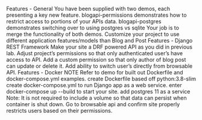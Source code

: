 
Features - General
You have been supplied with two demos, each presenting a key new feature.
blogapi-permissions demonstrates how to restrict access to portions of your APIs data.
blogapi-postgres demonstrates switching over to using postgres vs sqlite
Your job is to merge the functionality of both demos.
Customize your project to use different application features/models than Blog and Post
Features - Django REST Framework
Make your site a DRF powered API as you did in previous lab.
Adjust project’s permissions so that only authenticated user’s have access to API.
Add a custom permission so that only author of blog post can update or delete it.
Add ability to switch user’s directly from browsable API.
Features - Docker
NOTE Refer to demo for built out Dockerfile and docker-compose.yml examples.
create Dockerfile based off python:3.8-slim
create docker-compose.yml to run Django app as a web service.
enter docker-compose up --build to start your site.
add postgres 11 as a service
Note: It is not required to include a volume so that data can persist when container is shut down.
Go to browsable api and confirm site properly restricts users based on their permissions.

